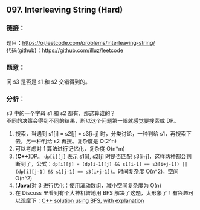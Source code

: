 ## 097. Interleaving String (Hard)  
  
### **链接**：  
题目：https://oj.leetcode.com/problems/interleaving-string/  
代码(github)：https://github.com/illuz/leetcode  
  
### **题意**：  
问 s3 是否是 s1 和 s2 交错得到的。  
  
### **分析**：  
  
s3 中的一个字母 s1 和 s2 都有，那这算谁的？  
不同的决策会得到不同的结果，所以这个问题第一眼就感觉要搜索或 DP。  
  
1. 搜索，当遇到 s1[i] = s2[j] = s3[i+j] 时，分类讨论，一种判给 s1，再搜索下去，另一种判给 s2 再搜。复杂度是 O(2^n)  
2. 可以考虑对 1 算法进行记忆化，复杂度 O(n*m)  
3. (**C++**)DP。 `dp[i][j]` 表示 s1[i], s2[j] 时是否匹配 s3[i+j]，这样两种都会判断到了，公式：`dp[i][j] = (dp[i-1][j] && s1[i-1] == s3[i+j-1]) || (dp[i][j-1] && s1[j-1] == s3[i+j-1])`。时间复杂度 O(n^2)，空间 O(n^2)  
4. (**Java**)对 3 进行优化：使用滚动数组，减小空间复杂度为 O(n)  
5. 在 Discuss 里看到有个大神机智地用 BFS 解决了这题，太形象了！有兴趣可以观摩下：[C++ solution using BFS, with explanation](http://leetcode.com/discuss/19973/8ms-c-solution-using-bfs-with-explanation)  
